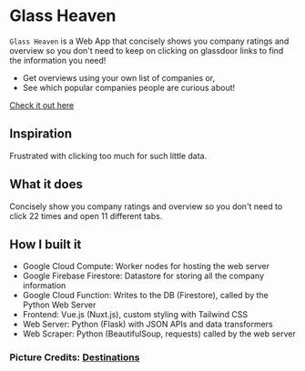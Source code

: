 # Glass Heaven

`Glass Heaven` is a Web App that concisely shows you company ratings and overview so you don't need to keep on clicking on glassdoor links to find the information you need!

- Get overviews using your own list of companies or,
- See which popular companies people are curious about!

[Check it out here]()
## Inspiration

Frustrated with clicking too much for such little data.

## What it does

Concisely show you company ratings and overview so you don't need to click 22 times and open 11 different tabs.

## How I built it

- Google Cloud Compute: Worker nodes for hosting the web server
- Google Firebase Firestore: Datastore for storing all the company information
- Google Cloud Function: Writes to the DB (Firestore), called by the Python Web Server
- Frontend: Vue.js (Nuxt.js), custom styling with Tailwind CSS
- Web Server: Python (Flask) with JSON APIs and data transformers
- Web Scraper: Python (BeautifulSoup, requests) called by the web server

### Picture Credits: [Destinations](https://undraw.co/)
